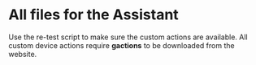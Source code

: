 # All files for the Assistant
Use the re-test script to make sure the custom actions are available.
All custom device actions require <b>gactions</b> to be downloaded from the website.
